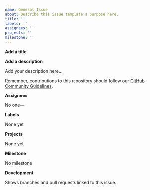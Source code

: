 ```yaml
---
name: General Issue
about: Describe this issue template's purpose here.
title: ''
labels: ''
assignees: ''
projects: ''
milestone: ''
---
```


**Add a title**
<!-- Title: -->

**Add a description**
<!-- Comment: -->
Add your description here...

Remember, contributions to this repository should follow our [GitHub Community Guidelines](link-to-guidelines).

**Assignees**
<!-- Assignees: -->
No one—

**Labels**
<!-- Labels: -->
None yet

**Projects**
<!-- Projects: -->
None yet

**Milestone**
<!-- Milestone: -->
No milestone

**Development**
<!-- Development: -->
Shows branches and pull requests linked to this issue.
